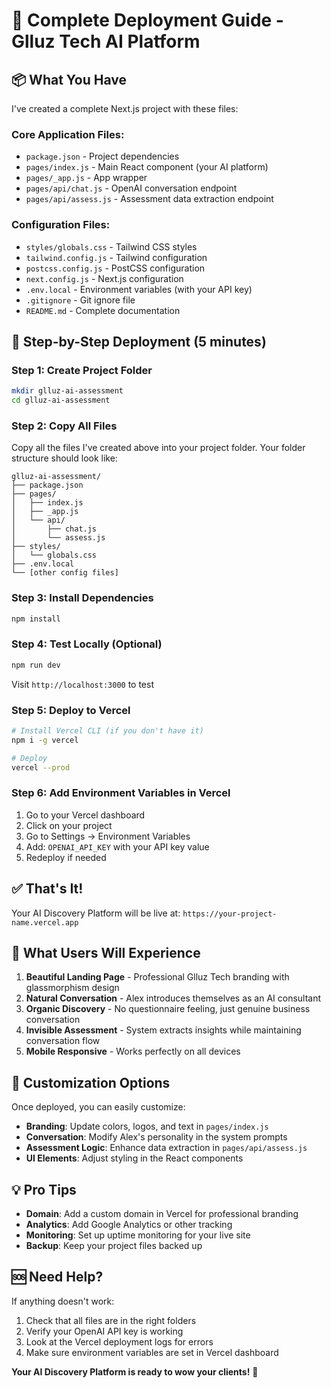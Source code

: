 # 🚀 Complete Deployment Guide - Glluz Tech AI Platform

## 📦 What You Have

I've created a complete Next.js project with these files:

### Core Application Files:
- `package.json` - Project dependencies
- `pages/index.js` - Main React component (your AI platform)
- `pages/_app.js` - App wrapper
- `pages/api/chat.js` - OpenAI conversation endpoint  
- `pages/api/assess.js` - Assessment data extraction endpoint

### Configuration Files:
- `styles/globals.css` - Tailwind CSS styles
- `tailwind.config.js` - Tailwind configuration
- `postcss.config.js` - PostCSS configuration
- `next.config.js` - Next.js configuration
- `.env.local` - Environment variables (with your API key)
- `.gitignore` - Git ignore file
- `README.md` - Complete documentation

## 🎯 Step-by-Step Deployment (5 minutes)

### Step 1: Create Project Folder
```bash
mkdir glluz-ai-assessment
cd glluz-ai-assessment
```

### Step 2: Copy All Files
Copy all the files I've created above into your project folder. Your folder structure should look like:
```
glluz-ai-assessment/
├── package.json
├── pages/
│   ├── index.js
│   ├── _app.js
│   └── api/
│       ├── chat.js
│       └── assess.js
├── styles/
│   └── globals.css
├── .env.local
└── [other config files]
```

### Step 3: Install Dependencies
```bash
npm install
```

### Step 4: Test Locally (Optional)
```bash
npm run dev
```
Visit `http://localhost:3000` to test

### Step 5: Deploy to Vercel
```bash
# Install Vercel CLI (if you don't have it)
npm i -g vercel

# Deploy
vercel --prod
```

### Step 6: Add Environment Variables in Vercel
1. Go to your Vercel dashboard
2. Click on your project
3. Go to Settings → Environment Variables
4. Add: `OPENAI_API_KEY` with your API key value
5. Redeploy if needed

## ✅ That's It!

Your AI Discovery Platform will be live at: `https://your-project-name.vercel.app`

## 🎨 What Users Will Experience

1. **Beautiful Landing Page** - Professional Glluz Tech branding with glassmorphism design
2. **Natural Conversation** - Alex introduces themselves as an AI consultant
3. **Organic Discovery** - No questionnaire feeling, just genuine business conversation
4. **Invisible Assessment** - System extracts insights while maintaining conversation flow
5. **Mobile Responsive** - Works perfectly on all devices

## 🔧 Customization Options

Once deployed, you can easily customize:
- **Branding**: Update colors, logos, and text in `pages/index.js`
- **Conversation**: Modify Alex's personality in the system prompts
- **Assessment Logic**: Enhance data extraction in `pages/api/assess.js`
- **UI Elements**: Adjust styling in the React components

## 💡 Pro Tips

- **Domain**: Add a custom domain in Vercel for professional branding
- **Analytics**: Add Google Analytics or other tracking
- **Monitoring**: Set up uptime monitoring for your live site
- **Backup**: Keep your project files backed up

## 🆘 Need Help?

If anything doesn't work:
1. Check that all files are in the right folders
2. Verify your OpenAI API key is working
3. Look at the Vercel deployment logs for errors
4. Make sure environment variables are set in Vercel dashboard

**Your AI Discovery Platform is ready to wow your clients!** 🌟